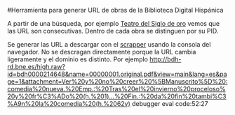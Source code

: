 #Herramienta para generar URL de obras de la Biblioteca Digital Hispánica

A partir de una búsqueda, por ejemplo [Teatro del Siglo de oro](http://bdh.bne.es/bnesearch/Search.do?destacadas1=Teatro+del+Siglo+de+Oro&home=true&languageView=es) vemos que las URL son consecutivas.
Dentro de cada obra se distinguen por su PID.

Se generar las URL a descargar con el [scrapper](scrapper.js) usando la consola del navegador. No se descragan directamente porque la URL cambia ligeramente y el dominio es distinto. Por ejemplo http://bdh-rd.bne.es/high.raw?id=bdh0000214648&name=00000001.original.pdf&view=main&lang=es&page=1&attachment=Ver%20y%20no%20creer%20%5BManuscrito%5D%20:comedia%20nueva.%20Emp.:%20Tras%20el%20invierno%20proceloso%20y%20fr%C3%ADo%20(h.%201)...%20Fin.:%20da%20fin%20tambi%C3%A9n%20la%20comedia%20(h.%2062v) debugger eval code:52:27

